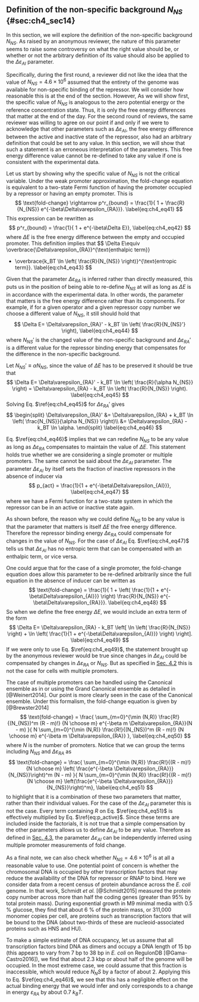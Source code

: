 ## Definition of the non-specific background $N_{NS}$ {#sec:ch4_sec14}

In this section, we will explore the definition of the non-specific background
$N_{NS}$. As raised by an anonymous reviewer, the nature of this parameter seems
to raise some controversy on what the right value should be, or whether or not
the arbitrary definition of its value should also be applied to the
$\Delta\varepsilon_{AI}$ parameter.

Specifically, during the first round, a reviewer did not like the idea that the
value of $N_{NS} = 4.6 \times 10^6$ assumed that the entirety of the genome was
available for non-specific binding of the repressor. We will consider how
reasonable this is at the end of the section. However, As we will show first,
the specific value of $N_{NS}$ is analogous to the zero potential energy or the
reference concentration state. Thus, it is only the free energy differences that
matter at the end of the day. For the second round of reviews, the same reviewer
was willing to agree on our point if and only if we were to acknowledge that
other parameters such as $\Delta\varepsilon_{AI}$, the free energy difference
between the active and inactive state of the repressor, also had an arbitrary
definition that could be set to any value. In this section, we will show that
such a statement is an erroneous interpretation of the parameters. This free
energy difference value cannot be re-defined to take any value if one is
consistent with the experimental data.

Let us start by showing why the specific value of $N_{NS}$ is not the critical
variable. Under the weak promoter approximation, the fold-change equation is
equivalent to a two-state Fermi function of having the promoter occupied by a
repressor or having an empty promoter. This is
$$
\text{fold-change} \rightarrow p^r_{bound} = \frac{1}{ 1 +
\frac{R}{N_{NS}} e^{-\beta\Delta\varepsilon_{RA}}}.
\label{eq:ch4_eq41}
$$
This expression can be rewritten as
$$
p^r_{bound} = \frac{1}{ 1 + e^{-\beta\Delta E}},
\label{eq:ch4_eq42}
$$
where $\Delta E$ is the free energy difference between the empty and occupied
promoter. This definition implies that
$$
\Delta E\equiv \overbrace{\Delta\varepsilon_{RA}}^{\text{enthalpic term}}
  - \overbrace{k_BT \ln \left( \frac{R}{N_{NS}} \right)}^{\text{entropic term}}.
\label{eq:ch4_eq43}
$$

Given that the parameter $\Delta\varepsilon_{RA}$ is inferred rather than
directly measured, this puts us in the position of being able to re-define
$N_{NS}$ at will as long as $\Delta E$ is in accordance with the experimental
data. In other words, the parameter that matters is the free energy difference
rather than its components. For example, if for a given operator and a given
repressor copy number we choose a different value of $N_{NS}$, it still should
hold that
$$
\Delta E= \Delta\varepsilon_{RA}' - k_BT \ln \left( \frac{R}{N_{NS}'} \right),
\label{eq:ch4_eq44}
$$
where $N_{NS}'$ is the changed value of the non-specific background and
$\Delta\varepsilon_{RA}'$ is a different value for the repressor binding energy
that compensates for the difference in the non-specific background.

Let $N_{NS}' \equiv \alpha N_{NS}$, since the value of $\Delta E$ has to be
preserved it should be true that
$$
\Delta E= \Delta\varepsilon_{RA}' - 
k_BT \ln \left( \frac{R}{\alpha N_{NS}} \right)
= \Delta\varepsilon_{RA} - k_BT \ln \left( \frac{R}{N_{NS}} \right).
\label{eq:ch4_eq45}
$$
Solving Eq. $\ref{eq:ch4_eq45}$ for $\Delta\varepsilon_{RA}'$ gives 
$$
\begin{split}
\Delta\varepsilon_{RA}' &= \Delta\varepsilon_{RA} + 
k_BT \ln \left( \frac{N_{NS}}{\alpha N_{NS}} \right)\\
&= \Delta\varepsilon_{RA} - k_BT \ln \alpha.
\end{split}
\label{eq:ch4_eq46}
$$

Eq. $\ref{eq:ch4_eq46}$ implies that we can redefine $N_{NS}$ to be any value
as long as $\Delta\varepsilon_{RA}$ compensates to maintain the value of $\Delta
E$. This statement holds true whether we are considering a single promoter or
multiple promoters. The same cannot be said about the $\Delta\varepsilon_{AI}$
parameter. The parameter $\Delta\varepsilon_{AI}$ by itself sets the fraction of
inactive repressors in the absence of inducer via
$$
p_{act} = \frac{1}{1 + e^{-\beta\Delta\varepsilon_{AI}}},
\label{eq:ch4_eq47}
$$
where we have a Fermi function for a two-state system in which the repressor can
be in an active or inactive state again.

As shown before, the reason why we could define $N_{NS}$ to be any value is
that the parameter that matters is itself $\Delta E$ the free energy
difference. Therefore the repressor binding energy $\Delta\varepsilon_{RA}$
could compensate for changes in the value of $N_{NS}$. For the case of
$\Delta\varepsilon_{AI}$ Eq. $\ref{eq:ch4_eq47}$ tells us that
$\Delta\varepsilon_{AI}$ has no entropic term that can be compensated with an
enthalpic term, or vice versa.

One could argue that for the case of a single promoter, the fold-change equation
does allow this parameter to be re-defined arbitrarily since the full equation
in the absence of inducer can be written as
$$
\text{fold-change} = \frac{1}{
1 + \left( \frac{1}{1 + e^{-\beta\Delta\varepsilon_{AI}}} \right)
\frac{R}{N_{NS}} e^{-\beta\Delta\varepsilon_{RA}}}.
\label{eq:ch4_eq48}
$$
So when we define the free energy $\Delta E$, we would include an extra term of
the form
$$
\Delta E= \Delta\varepsilon_{RA} - 
k_BT \left[ \ln \left( \frac{R}{N_{NS}} \right) +
\ln \left( \frac{1}{1 + e^{-\beta\Delta\varepsilon_{AI}}} \right) \right].
\label{eq:ch4_eq49}
$$
If we were only to use Eq. $\ref{eq:ch4_eq49}$, the statement brought up by the
anonymous reviewer would be true since changes in $\Delta\varepsilon_{AI}$ could
be compensated by changes in $\Delta\varepsilon_{RA}$ or $N_{NS}$. But as
specified in [Sec. 4.2](#sec:ch4_sec03) this is not the case for cells with
multiple promoters.

The case of multiple promoters can be handled using the Canonical ensemble as in
or using the Grand Canonical ensemble as detailed in [@Weinert2014]. Our point
is more clearly seen in the case of the Canonical ensemble. Under this
formalism, the fold-change equation is given by [@Brewster2014]
$$
\text{fold-change} = \frac{
\sum_{m=0}^{\min (N,R)} \frac{R!}{(N_{NS})^m (R - m)!}
{N \choose m} e^{-\beta m \Delta\varepsilon_{RA}}(N - m)
}{
N \sum_{m=0}^{\min (N,R)} \frac{R!}{(N_{NS})^m (R - m)!}
{N \choose m} e^{-\beta m \Delta\varepsilon_{RA}}
},
\label{eq:ch4_eq50}
$$
where $N$ is the number of promoters. Notice that we can group the terms
including $N_{NS}$ and $\Delta\varepsilon_{RA}$ as 
$$
\text{fold-change} = \frac{
\sum_{m=0}^{\min (N,R)} \frac{R!}{(R - m)!}
{N \choose m} \left(
\frac{e^{-\beta \Delta\varepsilon_{RA}}}{N_{NS}}\right)^m (N - m)
}{
N \sum_{m=0}^{\min (N,R)} \frac{R!}{(R - m)!}
{N \choose m} \left(\frac{e^{-\beta \Delta\varepsilon_{RA}}}{N_{NS}}\right)^m},
\label{eq:ch4_eq51}
$$
to highlight that it is a combination of these two parameters that matter,
rather than their individual values. For the case of the
$\Delta\varepsilon_{AI}$ parameter this is not the case. Every term containing
$R$ on Eq. $\ref{eq:ch4_eq51}$ is effectively multiplied by Eq.
$\ref{eq:p_active}$. Since these terms are included inside the factorials, it is
not true that a simple compensation by the other parameters allows us to define
$\Delta\varepsilon_{AI}$ to be any value. Therefore as defined in [Sec.
4.3](#sec:ch4_sec03), the parameter $\Delta\varepsilon_{AI}$ can be
independently inferred using multiple promoter measurements of fold change.

As a final note, we can also check whether $N_{NS} = 4.6 \times 10^6$ is at all
a reasonable value to use. One potential point of concern is whether the
chromosomal DNA is occupied by other transcription factors that may reduce the
availability of the DNA for repressor or RNAP to bind. Here we consider data
from a recent census of protein abundance across the *E. coli* genome. In that
work, Schmidt *et al.* [@Schmidt2015] measured the protein copy number across
more than half the coding genes (greater than 95% by total protein mass). During
exponential growth in M9 minimal media with 0.5 % glucose, they find that about
6 % of the protein mass, or 311,000 monomer copies per cell, are proteins such
as transcription factors that will be bound to the DNA (about two-thirds of
these are nucleoid-associated proteins such as HNS and HU).

To make a simple estimate of DNA occupancy, let us assume that all transcription
factors bind DNA as dimers and occupy a DNA length of 15 bp (this appears to
vary from 7 bp to 38 bp in *E. coli* on RegulonDB [@Gama-Castro2016]), we find
that about 2.3 kbp or about half of the genome will be occupied. In the most
extreme case, we could assume that this fraction is inaccessible, which would
reduce $N_NS$ by a factor of about $2$. Applying this to Eq.
$\ref{eq:ch4_eq46}$, we see that this has a negligible effect on the actual
binding energy that we would infer and only corresponds to a change in energy
$\varepsilon_{RA}$ by about 0.7 $k_B T$.
